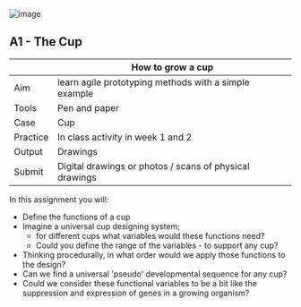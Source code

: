 ![image](/Agile/img/cup.avif)

## A1 - The Cup

|       |  How to grow a cup   |
|----   |-----|
|  Aim  |   learn agile prototyping methods with a simple example  |
| Tools | Pen and paper|
| Case | Cup |
| Practice | In class activity in week 1 and 2|
| Output | Drawings|
| Submit | Digital drawings or photos / scans of physical drawings |

In this assignment you will:
* Define the functions of a cup
* Imagine a universal cup designing system;
  * for different cups what variables would these functions need?
  * Could you define the range of the variables - to support any cup?
* Thinking procedurally, in what order would we apply those functions to the design?
* Can we find a universal 'pseudo' developmental sequence for any cup?
* Could we consider these functional variables to be a bit like the suppression and expression of genes in a growing organism?

<!--
# A1 Future
![METHOD_01](https://github.com/timmcginley/Agile-Prototyping/assets/1415855/ac03d956-ba92-4f61-8026-1a3a81bf6086)

This part identifies the near, medium and long term future that will provide the future context of your groups agile prototype. Introduce Agile Principles and Processes
Identify artefact or system from contexts and its 'features'.

Detail:
* Define your [future design experience]
* Define your building sytem for your group - individually gather the challenges to this system and hwo you will support your group.

All work should be compiled into a single [markdown] document. This can be directly submitted on Learn, or better you could share a link to your groups own github repository. Please see this link on the parallel advnaced BIM course for information about using [github].

## Submission Details

A markDown File (called A1-Team-XX) that includes:

1. At least one paragraph for each future near mid and far (you will use these to generate needs in [A2])
1. A timeline diagram that tells us the year of the 3 futures
1. System selection
1. [Gene] System focus with justification
1. Project Selection and justification
1. Planet A or B focus wiht justification.


## Learning Objectives
1. Identify a building system or product that has or could address a current or emerging disciplinary problem in the architecture, engineering and construction industry.
8. Define the three horizons of a future scenario and explore the future of the AP.

-->

[future design experience]: /Agile/Concepts/DesignExperience
[Reverse engineer]: /Agile/Concepts/ReverseEngineer
[markdown]: /Agile/Concepts/MarkDown
[github]: /Agile/Concepts/Github
[A2]: /Agile/Assignments/A2
[Gene]: /Agile/Genes



